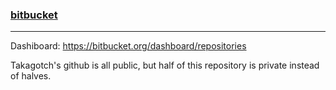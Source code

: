 ### [bitbucket](https://bitbucket.org/takagotch/workspace/repositories)
---
Dashiboard:
https://bitbucket.org/dashboard/repositories

Takagotch's github is all public, but half of this repository is private instead of halves.

```
```

```
```

```
```


